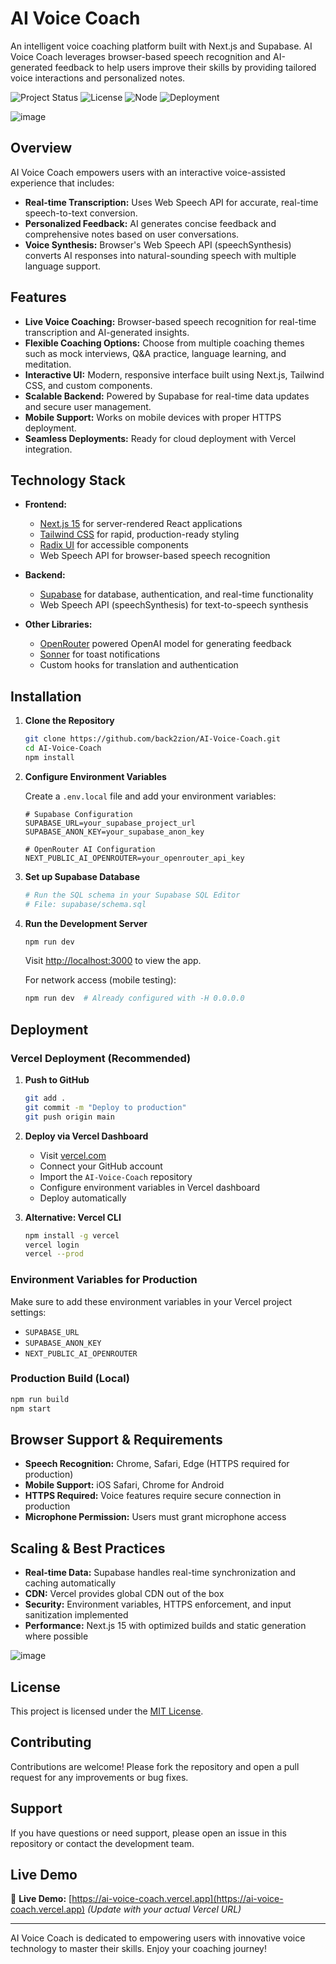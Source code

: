 # AI Voice Coach

An intelligent voice coaching platform built with Next.js and Supabase. AI Voice Coach leverages browser-based speech recognition and AI-generated feedback to help users improve their skills by providing tailored voice interactions and personalized notes.

![Project Status](https://img.shields.io/badge/status-production--ready-success.svg)
![License](https://img.shields.io/badge/license-MIT-blue.svg)
![Node](https://img.shields.io/badge/node-%3E%3D20.0.0-brightgreen.svg)
![Deployment](https://img.shields.io/badge/deployment-vercel--ready-orange.svg)

![image](https://github.com/user-attachments/assets/ea320086-efc0-4385-a131-03794bdfc52f)

## Overview

AI Voice Coach empowers users with an interactive voice-assisted experience that includes:
- **Real-time Transcription:** Uses Web Speech API for accurate, real-time speech-to-text conversion.
- **Personalized Feedback:** AI generates concise feedback and comprehensive notes based on user conversations.
- **Voice Synthesis:** Browser's Web Speech API (speechSynthesis) converts AI responses into natural-sounding speech with multiple language support.

## Features

- **Live Voice Coaching:** Browser-based speech recognition for real-time transcription and AI-generated insights.
- **Flexible Coaching Options:** Choose from multiple coaching themes such as mock interviews, Q&A practice, language learning, and meditation.
- **Interactive UI:** Modern, responsive interface built using Next.js, Tailwind CSS, and custom components.
- **Scalable Backend:** Powered by Supabase for real-time data updates and secure user management.
- **Mobile Support:** Works on mobile devices with proper HTTPS deployment.
- **Seamless Deployments:** Ready for cloud deployment with Vercel integration.

## Technology Stack

- **Frontend:**  
  - [Next.js 15](https://nextjs.org/) for server-rendered React applications  
  - [Tailwind CSS](https://tailwindcss.com/) for rapid, production-ready styling  
  - [Radix UI](https://www.radix-ui.com/) for accessible components  
  - Web Speech API for browser-based speech recognition

- **Backend:**  
  - [Supabase](https://supabase.com/) for database, authentication, and real-time functionality  
  - Web Speech API (speechSynthesis) for text-to-speech synthesis  

- **Other Libraries:**  
  - [OpenRouter](https://openrouter.ai/) powered OpenAI model for generating feedback  
  - [Sonner](https://sonner.emilkowal.ski/) for toast notifications
  - Custom hooks for translation and authentication  

## Installation

1. **Clone the Repository**
   ```bash
   git clone https://github.com/back2zion/AI-Voice-Coach.git
   cd AI-Voice-Coach
   npm install
   ```

2. **Configure Environment Variables**

   Create a `.env.local` file and add your environment variables:
   ```env
   # Supabase Configuration
   SUPABASE_URL=your_supabase_project_url
   SUPABASE_ANON_KEY=your_supabase_anon_key

   # OpenRouter AI Configuration
   NEXT_PUBLIC_AI_OPENROUTER=your_openrouter_api_key
   ```

3. **Set up Supabase Database**
   ```bash
   # Run the SQL schema in your Supabase SQL Editor
   # File: supabase/schema.sql
   ```

4. **Run the Development Server**
   ```bash
   npm run dev
   ```
   Visit [http://localhost:3000](http://localhost:3000) to view the app.

   For network access (mobile testing):
   ```bash
   npm run dev  # Already configured with -H 0.0.0.0
   ```

## Deployment

### Vercel Deployment (Recommended)

1. **Push to GitHub**
   ```bash
   git add .
   git commit -m "Deploy to production"
   git push origin main
   ```

2. **Deploy via Vercel Dashboard**
   - Visit [vercel.com](https://vercel.com)
   - Connect your GitHub account
   - Import the `AI-Voice-Coach` repository
   - Configure environment variables in Vercel dashboard
   - Deploy automatically

3. **Alternative: Vercel CLI**
   ```bash
   npm install -g vercel
   vercel login
   vercel --prod
   ```

### Environment Variables for Production
Make sure to add these environment variables in your Vercel project settings:
- `SUPABASE_URL`
- `SUPABASE_ANON_KEY`
- `NEXT_PUBLIC_AI_OPENROUTER`

### Production Build (Local)
```bash
npm run build
npm start
```

## Browser Support & Requirements

- **Speech Recognition:** Chrome, Safari, Edge (HTTPS required for production)
- **Mobile Support:** iOS Safari, Chrome for Android
- **HTTPS Required:** Voice features require secure connection in production
- **Microphone Permission:** Users must grant microphone access

## Scaling & Best Practices

- **Real-time Data:** Supabase handles real-time synchronization and caching automatically
- **CDN:** Vercel provides global CDN out of the box
- **Security:** Environment variables, HTTPS enforcement, and input sanitization implemented
- **Performance:** Next.js 15 with optimized builds and static generation where possible

![image](https://github.com/user-attachments/assets/233903ac-5a43-46b1-a27f-ad9096cbfe64)

## License

This project is licensed under the [MIT License](./LICENSE).

## Contributing

Contributions are welcome! Please fork the repository and open a pull request for any improvements or bug fixes.

## Support

If you have questions or need support, please open an issue in this repository or contact the development team.

## Live Demo

🚀 **Live Demo:** [https://ai-voice-coach.vercel.app](https://ai-voice-coach.vercel.app) *(Update with your actual Vercel URL)*

---

AI Voice Coach is dedicated to empowering users with innovative voice technology to master their skills. Enjoy your coaching journey!
